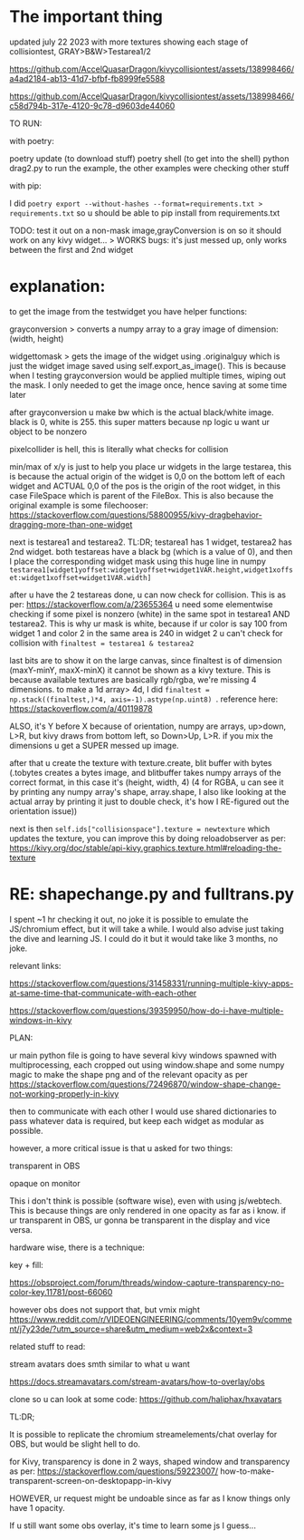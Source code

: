 # The important thing

updated july 22 2023 with more textures showing each stage of collisiontest, GRAY>B&W>Testarea1/2


https://github.com/AccelQuasarDragon/kivycollisiontest/assets/138998466/a4ad2184-ab13-41d7-bfbf-fb8999fe5588


https://github.com/AccelQuasarDragon/kivycollisiontest/assets/138998466/c58d794b-317e-4120-9c78-d9603de44060

TO RUN:

with poetry:

poetry update (to download stuff)
poetry shell (to get into the shell)
python drag2.py to run the example, the other examples were checking other stuff

with pip:

I did `poetry export --without-hashes --format=requirements.txt > requirements.txt` so u should be able to pip install from requirements.txt

TODO:
    test it out on a non-mask image,grayConversion is on so it should work on any kivy widget... > WORKS
    bugs: it's just messed up, only works between the first and 2nd widget

# explanation:


to get the image from the testwidget you have helper functions:  

grayconversion > converts a numpy array to a gray image of dimension: (width, height) 

widgettomask > gets the image of the widget using .originalguy which is just the widget image saved using self.export_as_image(). This is because when I testing grayconversion would be applied multiple times, wiping out the mask. I only needed to get the image once, hence saving at some time later

after grayconversion u make bw which is the actual black/white image. black is 0, white is 255. this super matters because np logic u want ur object to be nonzero 

pixelcollider is hell, this is literally what checks for collision

min/max of x/y is just to help you place ur widgets in the large testarea, this is because the actual origin of the widget is 0,0 on the bottom left of each widget and ACTUAL 0,0 of the pos is the origin of the root widget, in this case FileSpace which is parent of the FileBox. This is also because the original example is some filechooser: https://stackoverflow.com/questions/58800955/kivy-dragbehavior-dragging-more-than-one-widget

next is testarea1 and testarea2. TL:DR; testarea1 has 1 widget, testarea2 has 2nd widget. both testareas have a black bg (which is a value of 0), and then I place the corresponding widget mask using this huge line in numpy `testarea1[widget1yoffset:widget1yoffset+widget1VAR.height,widget1xoffset:widget1xoffset+widget1VAR.width]`

after u have the 2 testareas done, u can now check for collision. This is as per:  https://stackoverflow.com/a/23655364 
u need some elementwise checking if some pixel is nonzero (white) in the same spot in testarea1 AND testarea2. This is why ur mask is white, because if ur color is say 100 from widget 1 and color 2 in the same area is 240 in widget 2 u can't check for collision with `finaltest = testarea1 & testarea2`

last bits are to show it on the large canvas, since finaltest is of dimension (maxY-minY, maxX-minX) it cannot be shown as a kivy texture. This is because available textures are basically rgb/rgba, we're missing 4 dimensions. to make a 1d array> 4d, I did `finaltest = np.stack((finaltest,)*4, axis=-1).astype(np.uint8) `. reference here: https://stackoverflow.com/a/40119878 

ALSO, it's Y before X because of orientation, numpy are arrays, up>down, L>R, but kivy draws from bottom left, so Down>Up, L>R. if you mix the dimensions u get a SUPER messed up image.

after that u create the texture with texture.create, blit buffer with bytes (.tobytes creates a bytes image, and blitbuffer takes numpy arrays of the correct format, in this case it's (height, width, 4) (4 for RGBA, u can see it by printing any numpy array's shape, array.shape, I also like looking at the actual array by printing it just to double check, it's how I RE-figured out the orientation issue))

next is then `self.ids["collisionspace"].texture = newtexture` which updates the texture, you can improve this by doing reloadobserver as per: https://kivy.org/doc/stable/api-kivy.graphics.texture.html#reloading-the-texture


# RE: shapechange.py and fulltrans.py

I spent ~1 hr checking it out, no joke it is possible to emulate the JS/chromium effect, but it will take a while. I would also advise just taking the dive and learning JS. I could do it but it would take like 3 months, no joke. 

relevant links:

https://stackoverflow.com/questions/31458331/running-multiple-kivy-apps-at-same-time-that-communicate-with-each-other

https://stackoverflow.com/questions/39359950/how-do-i-have-multiple-windows-in-kivy

PLAN:

ur main python file is going to have several kivy windows spawned with multiprocessing, each cropped out using window.shape and some numpy magic to make the shape png  and of the relevant opacity as per 
https://stackoverflow.com/questions/72496870/window-shape-change-not-working-properly-in-kivy

then to communicate with each other I would use shared dictionaries to pass whatever data is required, but keep each widget as modular as possible.

however, a more critical issue is that u asked for two things:

transparent in OBS

opaque on monitor

This i don't think is possible (software wise), even with using js/webtech. This is because things are only rendered in one opacity as far as i know. if ur transparent in OBS, ur gonna be transparent in the display and vice versa.

hardware wise, there is a technique: 

key + fill:

https://obsproject.com/forum/threads/window-capture-transparency-no-color-key.11781/post-66060

however obs does not support that, but vmix might
https://www.reddit.com/r/VIDEOENGINEERING/comments/10yem9v/comment/j7y23de/?utm_source=share&utm_medium=web2x&context=3

related stuff to read:

stream avatars does smth similar to what u want

https://docs.streamavatars.com/stream-avatars/how-to-overlay/obs

clone so u can look at some code: https://github.com/haliphax/hxavatars


TL:DR;

It is possible to replicate the chromium streamelements/chat overlay 
for OBS, but would be slight hell to do.

for Kivy, transparency is done in 2 ways, shaped window and 
transparency as per: https://stackoverflow.com/questions/59223007/
how-to-make-transparent-screen-on-desktopapp-in-kivy

HOWEVER, ur request might be undoable since as far as I know things 
only have 1 opacity.

If u still want some obs overlay, it's time to learn some js I guess...
